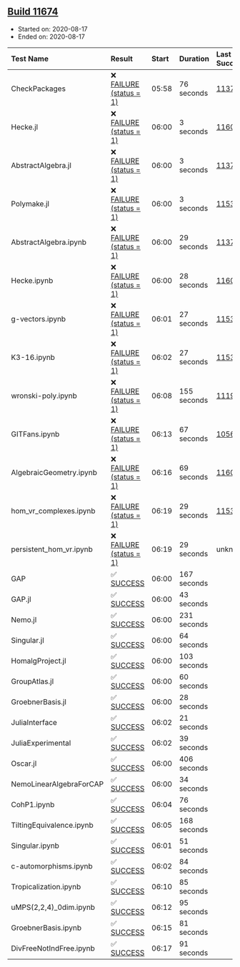 ## [Build 11674](https://oscarci.mathematik.uni-kl.de/job/oscar/11674/)

* Started on: 2020-08-17
* Ended on: 2020-08-17

| Test Name    | Result | Start | Duration | Last Success | First Failure |
|:-------------|:-------|:------|:---------|:-------------|:--------------|
| CheckPackages | ❌ [FAILURE (status = 1)](https://oscarci.mathematik.uni-kl.de/job/oscar/11674/artifact/logs/build-11674/CheckPackages.log) | 05:58 | 76 seconds | [11376](https://oscarci.mathematik.uni-kl.de/job/oscar/11376/) | [11377](https://oscarci.mathematik.uni-kl.de/job/oscar/11377/) |
| Hecke.jl | ❌ [FAILURE (status = 1)](https://oscarci.mathematik.uni-kl.de/job/oscar/11674/artifact/logs/build-11674/Hecke.jl.log) | 06:00 | 3 seconds | [11602](https://oscarci.mathematik.uni-kl.de/job/oscar/11602/) | [11603](https://oscarci.mathematik.uni-kl.de/job/oscar/11603/) |
| AbstractAlgebra.jl | ❌ [FAILURE (status = 1)](https://oscarci.mathematik.uni-kl.de/job/oscar/11674/artifact/logs/build-11674/AbstractAlgebra.jl.log) | 06:00 | 3 seconds | [11376](https://oscarci.mathematik.uni-kl.de/job/oscar/11376/) | [11377](https://oscarci.mathematik.uni-kl.de/job/oscar/11377/) |
| Polymake.jl | ❌ [FAILURE (status = 1)](https://oscarci.mathematik.uni-kl.de/job/oscar/11674/artifact/logs/build-11674/Polymake.jl.log) | 06:00 | 3 seconds | [11532](https://oscarci.mathematik.uni-kl.de/job/oscar/11532/) | [11533](https://oscarci.mathematik.uni-kl.de/job/oscar/11533/) |
| AbstractAlgebra.ipynb | ❌ [FAILURE (status = 1)](https://oscarci.mathematik.uni-kl.de/job/oscar/11674/artifact/logs/build-11674/AbstractAlgebra.ipynb.log) | 06:00 | 29 seconds | [11376](https://oscarci.mathematik.uni-kl.de/job/oscar/11376/) | [11377](https://oscarci.mathematik.uni-kl.de/job/oscar/11377/) |
| Hecke.ipynb | ❌ [FAILURE (status = 1)](https://oscarci.mathematik.uni-kl.de/job/oscar/11674/artifact/logs/build-11674/Hecke.ipynb.log) | 06:00 | 28 seconds | [11602](https://oscarci.mathematik.uni-kl.de/job/oscar/11602/) | [11603](https://oscarci.mathematik.uni-kl.de/job/oscar/11603/) |
| g-vectors.ipynb | ❌ [FAILURE (status = 1)](https://oscarci.mathematik.uni-kl.de/job/oscar/11674/artifact/logs/build-11674/g-vectors.ipynb.log) | 06:01 | 27 seconds | [11532](https://oscarci.mathematik.uni-kl.de/job/oscar/11532/) | [11533](https://oscarci.mathematik.uni-kl.de/job/oscar/11533/) |
| K3-16.ipynb | ❌ [FAILURE (status = 1)](https://oscarci.mathematik.uni-kl.de/job/oscar/11674/artifact/logs/build-11674/K3-16.ipynb.log) | 06:02 | 27 seconds | [11532](https://oscarci.mathematik.uni-kl.de/job/oscar/11532/) | [11533](https://oscarci.mathematik.uni-kl.de/job/oscar/11533/) |
| wronski-poly.ipynb | ❌ [FAILURE (status = 1)](https://oscarci.mathematik.uni-kl.de/job/oscar/11674/artifact/logs/build-11674/wronski-poly.ipynb.log) | 06:08 | 155 seconds | [11192](https://oscarci.mathematik.uni-kl.de/job/oscar/11192/) | [11193](https://oscarci.mathematik.uni-kl.de/job/oscar/11193/) |
| GITFans.ipynb | ❌ [FAILURE (status = 1)](https://oscarci.mathematik.uni-kl.de/job/oscar/11674/artifact/logs/build-11674/GITFans.ipynb.log) | 06:13 | 67 seconds | [10566](https://oscarci.mathematik.uni-kl.de/job/oscar/10566/) | [10567](https://oscarci.mathematik.uni-kl.de/job/oscar/10567/) |
| AlgebraicGeometry.ipynb | ❌ [FAILURE (status = 1)](https://oscarci.mathematik.uni-kl.de/job/oscar/11674/artifact/logs/build-11674/AlgebraicGeometry.ipynb.log) | 06:16 | 69 seconds | [11602](https://oscarci.mathematik.uni-kl.de/job/oscar/11602/) | [11603](https://oscarci.mathematik.uni-kl.de/job/oscar/11603/) |
| hom_vr_complexes.ipynb | ❌ [FAILURE (status = 1)](https://oscarci.mathematik.uni-kl.de/job/oscar/11674/artifact/logs/build-11674/hom_vr_complexes.ipynb.log) | 06:19 | 29 seconds | [11532](https://oscarci.mathematik.uni-kl.de/job/oscar/11532/) | [11533](https://oscarci.mathematik.uni-kl.de/job/oscar/11533/) |
| persistent_hom_vr.ipynb | ❌ [FAILURE (status = 1)](https://oscarci.mathematik.uni-kl.de/job/oscar/11674/artifact/logs/build-11674/persistent_hom_vr.ipynb.log) | 06:19 | 29 seconds | unknown | unknown |
| GAP | ✅ [SUCCESS](https://oscarci.mathematik.uni-kl.de/job/oscar/11674/artifact/logs/build-11674/GAP.log) | 06:00 | 167 seconds |  |  |
| GAP.jl | ✅ [SUCCESS](https://oscarci.mathematik.uni-kl.de/job/oscar/11674/artifact/logs/build-11674/GAP.jl.log) | 06:00 | 43 seconds |  |  |
| Nemo.jl | ✅ [SUCCESS](https://oscarci.mathematik.uni-kl.de/job/oscar/11674/artifact/logs/build-11674/Nemo.jl.log) | 06:00 | 231 seconds |  |  |
| Singular.jl | ✅ [SUCCESS](https://oscarci.mathematik.uni-kl.de/job/oscar/11674/artifact/logs/build-11674/Singular.jl.log) | 06:00 | 64 seconds |  |  |
| HomalgProject.jl | ✅ [SUCCESS](https://oscarci.mathematik.uni-kl.de/job/oscar/11674/artifact/logs/build-11674/HomalgProject.jl.log) | 06:00 | 103 seconds |  |  |
| GroupAtlas.jl | ✅ [SUCCESS](https://oscarci.mathematik.uni-kl.de/job/oscar/11674/artifact/logs/build-11674/GroupAtlas.jl.log) | 06:00 | 60 seconds |  |  |
| GroebnerBasis.jl | ✅ [SUCCESS](https://oscarci.mathematik.uni-kl.de/job/oscar/11674/artifact/logs/build-11674/GroebnerBasis.jl.log) | 06:00 | 28 seconds |  |  |
| JuliaInterface | ✅ [SUCCESS](https://oscarci.mathematik.uni-kl.de/job/oscar/11674/artifact/logs/build-11674/JuliaInterface.log) | 06:02 | 21 seconds |  |  |
| JuliaExperimental | ✅ [SUCCESS](https://oscarci.mathematik.uni-kl.de/job/oscar/11674/artifact/logs/build-11674/JuliaExperimental.log) | 06:02 | 39 seconds |  |  |
| Oscar.jl | ✅ [SUCCESS](https://oscarci.mathematik.uni-kl.de/job/oscar/11674/artifact/logs/build-11674/Oscar.jl.log) | 06:00 | 406 seconds |  |  |
| NemoLinearAlgebraForCAP | ✅ [SUCCESS](https://oscarci.mathematik.uni-kl.de/job/oscar/11674/artifact/logs/build-11674/NemoLinearAlgebraForCAP.log) | 06:00 | 34 seconds |  |  |
| CohP1.ipynb | ✅ [SUCCESS](https://oscarci.mathematik.uni-kl.de/job/oscar/11674/artifact/logs/build-11674/CohP1.ipynb.log) | 06:04 | 76 seconds |  |  |
| TiltingEquivalence.ipynb | ✅ [SUCCESS](https://oscarci.mathematik.uni-kl.de/job/oscar/11674/artifact/logs/build-11674/TiltingEquivalence.ipynb.log) | 06:05 | 168 seconds |  |  |
| Singular.ipynb | ✅ [SUCCESS](https://oscarci.mathematik.uni-kl.de/job/oscar/11674/artifact/logs/build-11674/Singular.ipynb.log) | 06:01 | 51 seconds |  |  |
| c-automorphisms.ipynb | ✅ [SUCCESS](https://oscarci.mathematik.uni-kl.de/job/oscar/11674/artifact/logs/build-11674/c-automorphisms.ipynb.log) | 06:02 | 84 seconds |  |  |
| Tropicalization.ipynb | ✅ [SUCCESS](https://oscarci.mathematik.uni-kl.de/job/oscar/11674/artifact/logs/build-11674/Tropicalization.ipynb.log) | 06:10 | 85 seconds |  |  |
| uMPS(2,2,4)_0dim.ipynb | ✅ [SUCCESS](https://oscarci.mathematik.uni-kl.de/job/oscar/11674/artifact/logs/build-11674/uMPS-2-2-4-_0dim.ipynb.log) | 06:12 | 95 seconds |  |  |
| GroebnerBasis.ipynb | ✅ [SUCCESS](https://oscarci.mathematik.uni-kl.de/job/oscar/11674/artifact/logs/build-11674/GroebnerBasis.ipynb.log) | 06:15 | 81 seconds |  |  |
| DivFreeNotIndFree.ipynb | ✅ [SUCCESS](https://oscarci.mathematik.uni-kl.de/job/oscar/11674/artifact/logs/build-11674/DivFreeNotIndFree.ipynb.log) | 06:17 | 91 seconds |  |  |
